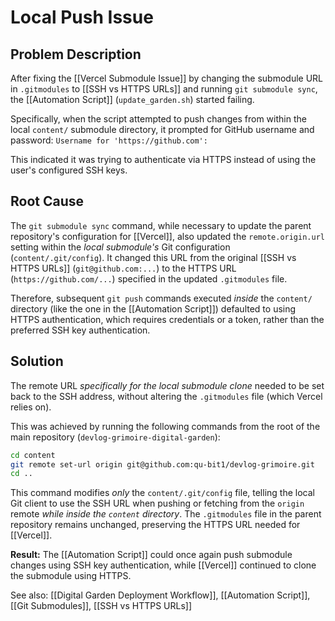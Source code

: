 # Local Push Issue

## Problem Description

After fixing the [[Vercel Submodule Issue]] by changing the submodule URL in `.gitmodules` to [[SSH vs HTTPS URLs]] and running `git submodule sync`, the [[Automation Script]] (`update_garden.sh`) started failing.

Specifically, when the script attempted to push changes from within the local `content/` submodule directory, it prompted for GitHub username and password:
`Username for 'https://github.com':`

This indicated it was trying to authenticate via HTTPS instead of using the user's configured SSH keys.

## Root Cause

The `git submodule sync` command, while necessary to update the parent repository's configuration for [[Vercel]], also updated the `remote.origin.url` setting within the *local submodule's* Git configuration (`content/.git/config`). It changed this URL from the original [[SSH vs HTTPS URLs]] (`git@github.com:...`) to the HTTPS URL (`https://github.com/...`) specified in the updated `.gitmodules` file.

Therefore, subsequent `git push` commands executed *inside* the `content/` directory (like the one in the [[Automation Script]]) defaulted to using HTTPS authentication, which requires credentials or a token, rather than the preferred SSH key authentication.

## Solution

The remote URL *specifically for the local submodule clone* needed to be set back to the SSH address, without altering the `.gitmodules` file (which Vercel relies on).

This was achieved by running the following commands from the root of the main repository (`devlog-grimoire-digital-garden`):

```bash
cd content
git remote set-url origin git@github.com:qu-bit1/devlog-grimoire.git
cd ..
```

This command modifies *only* the `content/.git/config` file, telling the local Git client to use the SSH URL when pushing or fetching from the `origin` remote *while inside the `content` directory*. The `.gitmodules` file in the parent repository remains unchanged, preserving the HTTPS URL needed for [[Vercel]].

**Result:** The [[Automation Script]] could once again push submodule changes using SSH key authentication, while [[Vercel]] continued to clone the submodule using HTTPS.

See also: [[Digital Garden Deployment Workflow]], [[Automation Script]], [[Git Submodules]], [[SSH vs HTTPS URLs]]

